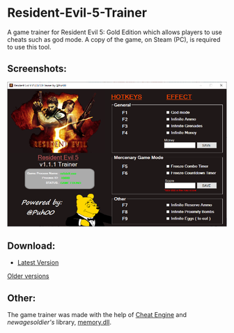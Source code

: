 # Resident-Evil-5-Trainer
A game trainer for Resident Evil 5: Gold Edition which allows players to use cheats such as god mode. A copy of the game, on Steam (PC), is required to use this tool.

## Screenshots:
![](Resources/re5_trainer_screenshot.png)

## Download:
* [Latest Version](https://github.com/Puh00/Resident-Evil-5-Trainer/releases/tag/v1.1.2)

[Older versions](https://github.com/Puh00/Resident-Evil-5-Trainer/releases)

## Other:
The game trainer was made with the help of [Cheat Engine](https://github.com/cheat-engine/cheat-engine) and *newagesoldier's* library, [memory.dll](https://newagesoldier.com/memory.dll/).
